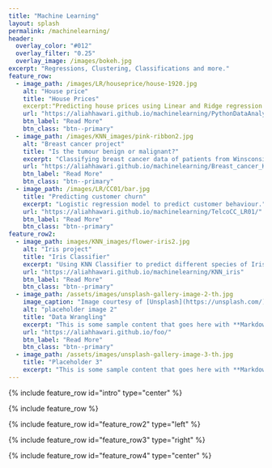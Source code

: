 ```yaml
---
title: "Machine Learning"
layout: splash
permalink: /machinelearning/
header:
  overlay_color: "#012"
  overlay_filter: "0.25"
  overlay_image: /images/bokeh.jpg
excerpt: "Regressions, Clustering, Classifications and more."
feature_row:
  - image_path: /images/LR/houseprice/house-1920.jpg
    alt: "House price"
    title: "House Prices"
    excerpt:"Predicting house prices using Linear and Ridge regression models"
    url: "https://aliahhawari.github.io/machinelearning/PythonDataAnalysis"
    btn_label: "Read More"
    btn_class: "btn--primary"
  - image_path: /images/KNN_images/pink-ribbon2.jpg
    alt: "Breast cancer project"
    title: "Is the tumour benign or malignant?"
    excerpt: "Classifying breast cancer data of patients from Winsconsin using KNN."
    url: "https://aliahhawari.github.io/machinelearning/Breast_cancer_KNN"
    btn_label: "Read More"
    btn_class: "btn--primary"
  - image_path: /images/LR/CC01/bar.jpg
    title: "Predicting customer churn"
    excerpt: "Logistic regression model to predict customer behaviour."
    url: "https://aliahhawari.github.io/machinelearning/TelcoCC_LR01/"
    btn_label: "Read More"
    btn_class: "btn--primary"
feature_row2:
  - image_path: images/KNN_images/flower-iris2.jpg
    alt: "Iris project"
    title: "Iris Classifier"
    excerpt: "Using KNN Classifier to predict different species of Iris"
    url: "https://aliahhawari.github.io/machinelearning/KNN_iris"
    btn_label: "Read More"
    btn_class: "btn--primary"
  - image_path: /assets/images/unsplash-gallery-image-2-th.jpg
    image_caption: "Image courtesy of [Unsplash](https://unsplash.com/)"
    alt: "placeholder image 2"
    title: "Data Wrangling"
    excerpt: "This is some sample content that goes here with **Markdown** formatting."
    url: "https://aliahhawari.github.io/foo/"
    btn_label: "Read More"
    btn_class: "btn--primary"
  - image_path: /assets/images/unsplash-gallery-image-3-th.jpg
    title: "Placeholder 3"
    excerpt: "This is some sample content that goes here with **Markdown** formatting."
---
```


{% include feature_row id="intro" type="center" %}

{% include feature_row %}

{% include feature_row id="feature_row2" type="left" %}

{% include feature_row id="feature_row3" type="right" %}

{% include feature_row id="feature_row4" type="center" %}
